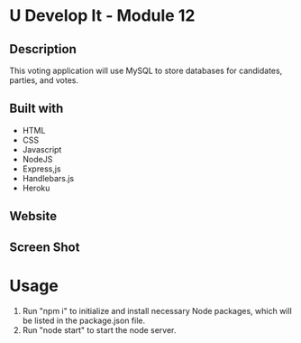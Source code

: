 # U Develop It - Module 12

## Description
This voting application will use MySQL to store databases for candidates, parties, and votes. 

## Built with
* HTML
* CSS
* Javascript
* NodeJS
* Express,js
* Handlebars.js
* Heroku

## Website

## Screen Shot

# Usage
1. Run "npm i" to initialize and install necessary Node packages, which will be listed in the package.json file.
2. Run "node start" to start the node server.